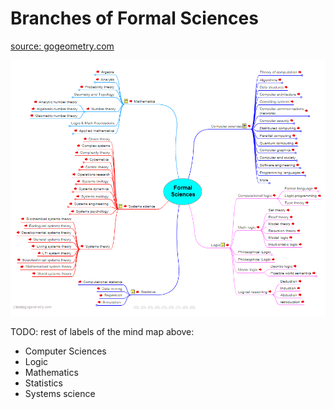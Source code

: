 

# Branches of Formal Sciences

[source: gogeometry.com](https://gogeometry.com/mindmap/academic_disciplines_natural.html)

![](Media-Temp/Pasted%20image%2020231201082035.png)

TODO: rest of labels of the mind map above:
* Computer Sciences
* Logic
* Mathematics
* Statistics
* Systems science

